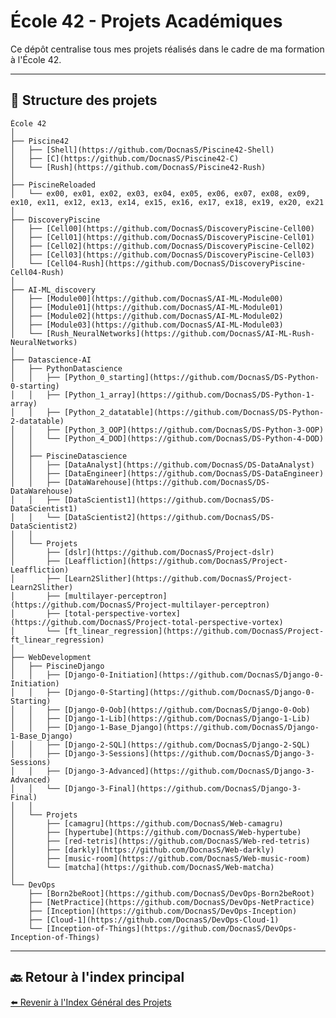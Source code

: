 # École 42 - Projets Académiques

Ce dépôt centralise tous mes projets réalisés dans le cadre de ma formation à l'École 42.

---

## 📂 Structure des projets

    École 42
    │
    ├── Piscine42
    │   ├── [Shell](https://github.com/DocnasS/Piscine42-Shell)
    │   ├── [C](https://github.com/DocnasS/Piscine42-C)
    │   └── [Rush](https://github.com/DocnasS/Piscine42-Rush)
    │
    ├── PiscineReloaded
    │   └── ex00, ex01, ex02, ex03, ex04, ex05, ex06, ex07, ex08, ex09, ex10, ex11, ex12, ex13, ex14, ex15, ex16, ex17, ex18, ex19, ex20, ex21
    │
    ├── DiscoveryPiscine
    │   ├── [Cell00](https://github.com/DocnasS/DiscoveryPiscine-Cell00)
    │   ├── [Cell01](https://github.com/DocnasS/DiscoveryPiscine-Cell01)
    │   ├── [Cell02](https://github.com/DocnasS/DiscoveryPiscine-Cell02)
    │   ├── [Cell03](https://github.com/DocnasS/DiscoveryPiscine-Cell03)
    │   └── [Cell04-Rush](https://github.com/DocnasS/DiscoveryPiscine-Cell04-Rush)
    │
    ├── AI-ML_discovery
    │   ├── [Module00](https://github.com/DocnasS/AI-ML-Module00)
    │   ├── [Module01](https://github.com/DocnasS/AI-ML-Module01)
    │   ├── [Module02](https://github.com/DocnasS/AI-ML-Module02)
    │   ├── [Module03](https://github.com/DocnasS/AI-ML-Module03)
    │   └── [Rush_NeuralNetworks](https://github.com/DocnasS/AI-ML-Rush-NeuralNetworks)
    │
    ├── Datascience-AI
    │   ├── PythonDatascience
    │   │   ├── [Python_0_starting](https://github.com/DocnasS/DS-Python-0-starting)
    │   │   ├── [Python_1_array](https://github.com/DocnasS/DS-Python-1-array)
    │   │   ├── [Python_2_datatable](https://github.com/DocnasS/DS-Python-2-datatable)
    │   │   ├── [Python_3_OOP](https://github.com/DocnasS/DS-Python-3-OOP)
    │   │   └── [Python_4_DOD](https://github.com/DocnasS/DS-Python-4-DOD)
    │   │
    │   ├── PiscineDatascience
    │   │   ├── [DataAnalyst](https://github.com/DocnasS/DS-DataAnalyst)
    │   │   ├── [DataEngineer](https://github.com/DocnasS/DS-DataEngineer)
    │   │   ├── [DataWarehouse](https://github.com/DocnasS/DS-DataWarehouse)
    │   │   ├── [DataScientist1](https://github.com/DocnasS/DS-DataScientist1)
    │   │   └── [DataScientist2](https://github.com/DocnasS/DS-DataScientist2)
    │   │
    │   └── Projets
    │       ├── [dslr](https://github.com/DocnasS/Project-dslr)
    │       ├── [Leaffliction](https://github.com/DocnasS/Project-Leaffliction)
    │       ├── [Learn2Slither](https://github.com/DocnasS/Project-Learn2Slither)
    │       ├── [multilayer-perceptron](https://github.com/DocnasS/Project-multilayer-perceptron)
    │       ├── [total-perspective-vortex](https://github.com/DocnasS/Project-total-perspective-vortex)
    │       └── [ft_linear_regression](https://github.com/DocnasS/Project-ft_linear_regression)
    │
    ├── WebDevelopment
    │   ├── PiscineDjango
    │   │   ├── [Django-0-Initiation](https://github.com/DocnasS/Django-0-Initiation)
    │   │   ├── [Django-0-Starting](https://github.com/DocnasS/Django-0-Starting)
    │   │   ├── [Django-0-Oob](https://github.com/DocnasS/Django-0-Oob)
    │   │   ├── [Django-1-Lib](https://github.com/DocnasS/Django-1-Lib)
    │   │   ├── [Django-1-Base_Django](https://github.com/DocnasS/Django-1-Base_Django)
    │   │   ├── [Django-2-SQL](https://github.com/DocnasS/Django-2-SQL)
    │   │   ├── [Django-3-Sessions](https://github.com/DocnasS/Django-3-Sessions)
    │   │   ├── [Django-3-Advanced](https://github.com/DocnasS/Django-3-Advanced)
    │   │   └── [Django-3-Final](https://github.com/DocnasS/Django-3-Final)
    │   │
    │   └── Projets
    │       ├── [camagru](https://github.com/DocnasS/Web-camagru)
    │       ├── [hypertube](https://github.com/DocnasS/Web-hypertube)
    │       ├── [red-tetris](https://github.com/DocnasS/Web-red-tetris)
    │       ├── [darkly](https://github.com/DocnasS/Web-darkly)
    │       ├── [music-room](https://github.com/DocnasS/Web-music-room)
    │       └── [matcha](https://github.com/DocnasS/Web-matcha)
    │
    └── DevOps
        ├── [Born2beRoot](https://github.com/DocnasS/DevOps-Born2beRoot)
        ├── [NetPractice](https://github.com/DocnasS/DevOps-NetPractice)
        ├── [Inception](https://github.com/DocnasS/DevOps-Inception)
        ├── [Cloud-1](https://github.com/DocnasS/DevOps-Cloud-1)
        └── [Inception-of-Things](https://github.com/DocnasS/DevOps-Inception-of-Things)

---

## 🔙 Retour à l'index principal

[⬅️ Revenir à l'Index Général des Projets](https://github.com/DocnasS/MainIndex)

